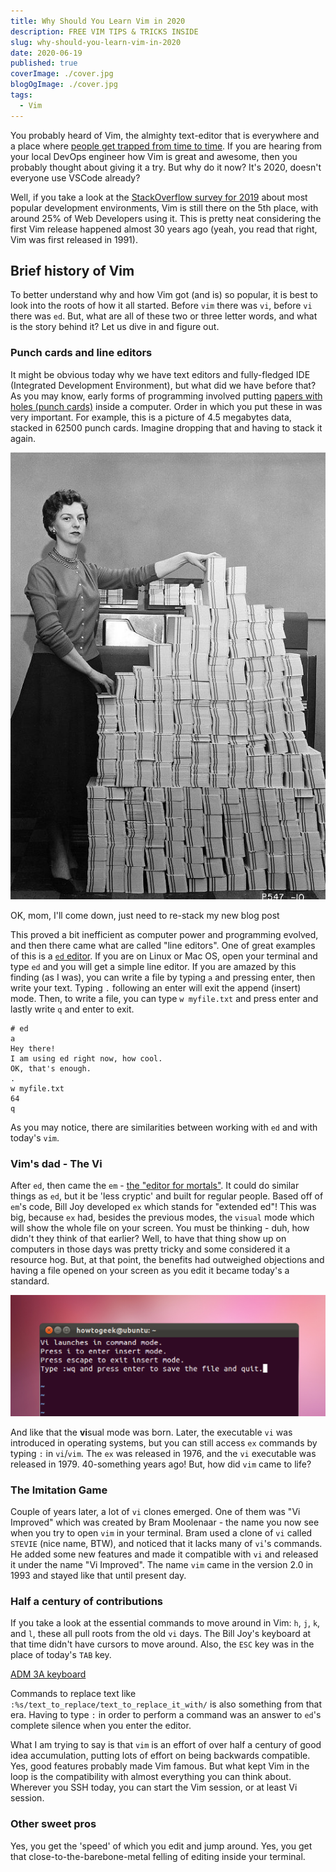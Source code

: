 ```yaml
---
title: Why Should You Learn Vim in 2020
description: FREE VIM TIPS & TRICKS INSIDE
slug: why-should-you-learn-vim-in-2020
date: 2020-06-19
published: true
coverImage: ./cover.jpg
blogOgImage: ./cover.jpg
tags:
  - Vim
---
```


You probably heard of Vim, the almighty text-editor that is everywhere and
a place where [people get trapped from time to time](https://stackoverflow.com/questions/11828270/how-do-i-exit-the-vim-editor).
If you are hearing from your local DevOps engineer how Vim is great and awesome, then you
probably thought about giving it a try. But why do it now? It's 2020, doesn't everyone use
VSCode already?

Well, if you take a look at the
[StackOverflow survey for 2019](https://insights.stackoverflow.com/survey/2019#technology-_-most-popular-development-environments)
about most popular development environments, Vim is still there on the 5th
place, with around 25% of Web Developers using it. This is pretty neat
considering the first Vim release happened almost 30 years ago (yeah, you read
that right, Vim was first released in 1991).

## Brief history of Vim

To better understand why and how Vim got (and is) so popular, it is best to
look into the roots of how it all started. Before `vim` there was `vi`, before
`vi` there was `ed`. But, what are all of these two or three letter words, and
what is the story behind it? Let us dive in and figure out.

### Punch cards and line editors

It might be obvious today why we have text editors and fully-fledged IDE
(Integrated Development Environment), but what did we have before that?
As you may know, early forms of programming involved putting [papers with
holes (punch cards)](https://en.wikipedia.org/wiki/Punched_card) inside a
computer. Order in which you put these in was very important. For example, this
is a picture of 4.5 megabytes data, stacked in 62500 punch cards. Imagine
dropping that and having to stack it again.

![Punch card stack](./punch-card-stack.jpg)

<div class="photo-caption">
  OK, mom, I'll come down, just need to re-stack my new blog post
</div>

This proved a bit inefficient as computer power and programming
evolved, and then there came what are called "line editors". One of great
examples of this is a [`ed` editor](<https://en.wikipedia.org/wiki/Ed_(text_editor)>).
If you are on Linux or Mac OS, open your terminal and type `ed` and you
will get a simple line editor. If you are amazed by this finding (as I was), you can write
a file by typing `a` and pressing enter, then write your text. Typing `.`
following an enter will exit the append (insert) mode. Then, to write a file, you can
type `w myfile.txt` and press enter and lastly write `q` and enter to exit.

```
# ed
a
Hey there!
I am using ed right now, how cool.
OK, that's enough.
.
w myfile.txt
64
q
```

As you may notice, there are similarities between working with `ed` and with
today's `vim`.

### Vim's dad - The Vi

After `ed`, then came the `em` - [the "editor for mortals"](http://www.eecs.qmul.ac.uk/~gc/history/).
It could do similar things as `ed`, but it be 'less cryptic' and built for
regular people. Based off of `em`'s code, Bill Joy developed `ex` which
stands for "extended ed"! This was big, because `ex` had, besides the previous
modes, the `visual` mode which will show the whole file on your screen. You
must be thinking - duh, how didn't they think of that earlier? Well, to have
that thing show up on computers in those days was pretty tricky and some
considered it a resource hog. But, at that point, the benefits had outweighed
objections and having a file opened on your screen as you edit it became
today's a standard.

![Vi editor](./vi.png)

And like that the **vi**sual mode was born. Later, the executable `vi` was
introduced in operating systems, but you can still access `ex` commands by
typing `:` in `vi`/`vim`. The `ex` was released in 1976, and the `vi`
executable was released in 1979. 40-something years ago! But, how did `vim` came to life?

### The Imitation Game

Couple of years later, a lot of `vi` clones emerged. One of them was "Vi
Improved" which was created by Bram Moolenaar - the name you now see when you
try to open `vim` in your terminal. Bram used a clone of `vi` called `STEVIE`
(nice name, BTW), and noticed that it lacks many of `vi`'s commands. He added
some new features and made it compatible with `vi` and released it under the
name "Vi Improved". The name `vim` came in the version 2.0 in 1993 and stayed
like that until present day.

### Half a century of contributions

If you take a look at the essential commands to move around in Vim: `h`, `j`,
`k`, and `l`, these all pull roots from the old `vi` days. The Bill Joy's keyboard
at that time didn't have cursors to move around. Also, the `ESC` key was in the place
of today's `TAB` key.

[ADM 3A keyboard](./adm-3a-keyboard.jpg)

Commands to replace text like `:%s/text_to_replace/text_to_replace_it_with/` is
also something from that era. Having to type `:` in order to perform a command
was an answer to `ed`'s complete silence when you enter the editor.

What I am trying to say is that `vim` is an effort of over half a century of
good idea accumulation, putting lots of effort on being backwards compatible.
Yes, good features probably made Vim famous. But what kept Vim in the loop is
the compatibility with almost everything you can think about. Wherever you SSH
today, you can start the Vim session, or at least Vi session.

### Other sweet pros

Yes, you get the 'speed' of which you edit and jump around. Yes, you
get that close-to-the-barebone-metal felling of editing inside your terminal.
